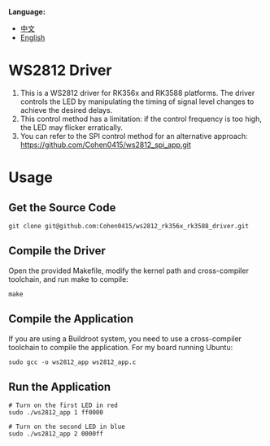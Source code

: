 **Language:**
- [中文](README.md)
- [English](README_en.md)

# WS2812 Driver
1. This is a WS2812 driver for RK356x and RK3588 platforms. The driver controls the LED by manipulating the timing of signal level changes to achieve the desired delays.
2. This control method has a limitation: if the control frequency is too high, the LED may flicker erratically.
3. You can refer to the SPI control method for an alternative approach: https://github.com/Cohen0415/ws2812_spi_app.git

# Usage
## Get the Source Code
```shell
git clone git@github.com:Cohen0415/ws2812_rk356x_rk3588_driver.git
```

## Compile the Driver
Open the provided Makefile, modify the kernel path and cross-compiler toolchain, and run make to compile:
```shell
make
```

## Compile the Application
If you are using a Buildroot system, you need to use a cross-compiler toolchain to compile the application. For my board running Ubuntu:
```shell
sudo gcc -o ws2812_app ws2812_app.c
```

## Run the Application
```shell
# Turn on the first LED in red
sudo ./ws2812_app 1 ff0000

# Turn on the second LED in blue
sudo ./ws2812_app 2 0000ff
```
